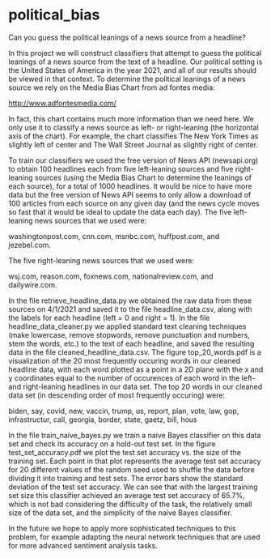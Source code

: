 # political_bias
Can you guess the political leanings of a news source from a headline?

In this project we will construct classifiers that attempt to guess the political leanings of a news source from the text of a headline. Our political setting is the United States of America in the year 2021, and all of our results should be viewed in that context. To determine the political leanings of a news source we rely on the Media Bias Chart from ad fontes media:

http://www.adfontesmedia.com/

In fact, this chart contains much more information than we need here. We only use it to classify a news source as left- or right-leaning (the horizontal axis of the chart). For example, the chart classifies The New York Times as slightly left of center and The Wall Street Journal as slightly right of center.

To train our classifiers we used the free version of News API (newsapi.org) to obtain 100 headlines each from five left-leaning sources and five right-leaning sources (using
the Media Bias Chart to determine the leanings of each source), for a total of 1000 headlines. It would be nice to have more data but the free version of News API seems to only allow a download of 100 articles from each source on any given day (and the news cycle moves so fast that it would be ideal to update the data each day). The five left-leaning news sources that we used were:

washingtonpost.com, cnn.com, msnbc.com, huffpost.com, and jezebel.com.

The five right-leaning news sources that we used were:

wsj.com, reason.com, foxnews.com, nationalreview.com, and dailywire.com.

In the file retrieve_headline_data.py we obtained the raw data from these sources on 4/1/2021 and saved it to the file headline_data.csv, along with the labels for each headline (left = 0 and right = 1). In the file headline_data_cleaner.py we applied standard text cleaning techniques (make lowercase, remove stopwords, remove punctuation and numbers, stem the words, etc.) to the text of each headline, and saved the resulting data in the file cleaned_headline_data.csv. The figure top_20_words.pdf is a visualization of the 20 most frequently occuring words in our cleaned headline data, with each word plotted as a point in a 2D plane with the x and y coordinates equal to the number of occurences of each word in the left- and right-leaning headlines in our data set. The top 20 words in our cleaned data set (in descending order of most frequently occuring) were:

biden, say, covid, new, vaccin, trump, us, report, plan, vote, law, gop, infrastructur, call, georgia, border, state, gaetz, bill, hous

In the file train_naive_bayes.py we train a naive Bayes classifier on this data set and check its accuracy on a hold-out test set. In the figure test_set_accuracy.pdf we plot 
the test set accuracy vs. the size of the training set. Each point in that plot represents the average test set accuracy for 20 different values of the random seed used to 
shuffle the data before dividing it into training and test sets. The error bars show the standard deviation of the test set accuracy. We can see that with the largest training 
set size this classifier achieved an average test set accuracy of 65.7%, which is not bad considering the difficulty of the task, the relatively small size of the data set, and 
the simplicity of the naive Bayes classifier.

In the future we hope to apply more sophisticated techniques to this problem, for example adapting the neural network techniques that are used for more advanced sentiment analysis tasks.



